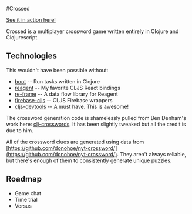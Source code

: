 #Crossed

[See it in action here!](http://crossed.lol)

Crossed is a multiplayer crossword game written entirely in Clojure and Clojurescript.

## Technologies

This wouldn't have been possible without:

* [boot](https://github.com/boot-clj/boot) -- Run tasks written in Clojure
* [reagent](https://github.com/reagent-project/reagent) -- My favorite CLJS React bindings
* [re-frame](https://github.com/Day8/re-frame) -- A data flow library for Reagent
* [firebase-cljs](https://github.com/degree9/firebase-cljs/) -- CLJS Firebase wrappers
* [cljs-devtools](https://github.com/binaryage/cljs-devtools) -- A must have. This is awesome!


The crossword generation code is shamelessly pulled from Ben Denham's work here: [clj-crosswords](https://github.com/ben-denham/clj-crosswords). It has been slightly tweaked but all the credit is due to him.

All of the crossword clues are generated using data from [https://github.com/donohoe/nyt-crossword/](https://github.com/donohoe/nyt-crossword/). They aren't always reliable, but there's enough of them to consistently generate unique puzzles.

## Roadmap

* Game chat
* Time trial
* Versus
